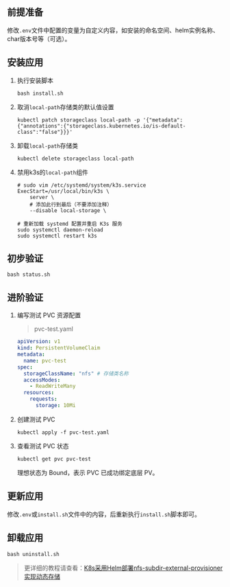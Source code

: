 前提准备
---

修改`.env`文件中配置的变量为自定义内容，如安装的命名空间、helm实例名称、char版本号等（可选）。

安装应用
---

1. 执行安装脚本
    ```shell
    bash install.sh
    ```

2. 取消`local-path`存储类的默认值设置
    ```shell
    kubectl patch storageclass local-path -p '{"metadata": {"annotations":{"storageclass.kubernetes.io/is-default-class":"false"}}}'
    ```

3. 卸载`local-path`存储类
    ```shell
    kubectl delete storageclass local-path
    ```

4. 禁用k3s的`local-path`组件
    ```shell
    # sudo vim /etc/systemd/system/k3s.service
    ExecStart=/usr/local/bin/k3s \
        server \
        # 添加此行到最后（不要添加注释）
        --disable local-storage \
    
    # 重新加载 systemd 配置并重启 K3s 服务
    sudo systemctl daemon-reload
    sudo systemctl restart k3s
    ```

初步验证
---

```shell
bash status.sh
```

进阶验证
---

1. 编写测试 PVC 资源配置

    > pvc-test.yaml
    ```yaml
    apiVersion: v1
    kind: PersistentVolumeClaim
    metadata:
      name: pvc-test
    spec:
      storageClassName: "nfs" # 存储类名称
      accessModes:
        - ReadWriteMany
      resources:
        requests:
          storage: 10Mi
    ```

2. 创建测试 PVC
    ```shell
    kubectl apply -f pvc-test.yaml
    ```
   
3. 查看测试 PVC 状态
    ```shell
    kubectl get pvc pvc-test
    ```
    理想状态为 Bound，表示 PVC 已成功绑定底层 PV。

更新应用
---

修改`.env`或`install.sh`文件中的内容，后重新执行`install.sh`脚本即可。

卸载应用
---

```shell
bash uninstall.sh
```

> 更详细的教程请查看：[K8s采用Helm部署nfs-subdir-external-provisioner实现动态存储](https://lbs.wiki/pages/e3673e0e/)
